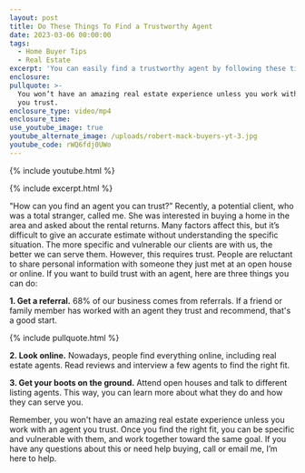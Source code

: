 ```yaml
---
layout: post
title: Do These Things To Find a Trustworthy Agent
date: 2023-03-06 00:00:00
tags:
  - Home Buyer Tips
  - Real Estate
excerpt: 'You can easily find a trustworthy agent by following these tips. '
enclosure:
pullquote: >-
  You won’t have an amazing real estate experience unless you work with an agent
  you trust.
enclosure_type: video/mp4
enclosure_time:
use_youtube_image: true
youtube_alternate_image: /uploads/robert-mack-buyers-yt-3.jpg
youtube_code: rWQ6fdj0UWo
---
```

{% include youtube.html %}

{% include excerpt.html %}

"How can you find an agent you can trust?” Recently, a potential client, who was a total stranger, called me. She was interested in buying a home in the area and asked about the rental returns. Many factors affect this, but it’s difficult to give an accurate estimate without understanding the specific situation. The more specific and vulnerable our clients are with us, the better we can serve them. However, this requires trust. People are reluctant to share personal information with someone they just met at an open house or online. If you want to build trust with an agent, here are three things you can do:

**1\. Get a referral.** 68% of our business comes from referrals. If a friend or family member has worked with an agent they trust and recommend, that's a good start.

{% include pullquote.html %}

**2\. Look online.** Nowadays, people find everything online, including real estate agents. Read reviews and interview a few agents to find the right fit.

**3\. Get your boots on the ground.** Attend open houses and talk to different listing agents. This way, you can learn more about what they do and how they can serve you.

Remember, you won't have an amazing real estate experience unless you work with an agent you trust. Once you find the right fit, you can be specific and vulnerable with them, and work together toward the same goal. If you have any questions about this or need help buying, call or email me, I’m here to help.